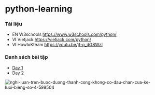 # python-learning

### Tài liệu

- EN W3schools https://www.w3schools.com/python/
- VI Vietjack https://vietjack.com/python/
- VI HowtoKteam https://youtu.be/jf-q_dG8WzI

### Danh sách bài tập

- [Day 1](day1.md)
- [Day 2](day2.md)

![nghi-luan-tren-buoc-duong-thanh-cong-khong-co-dau-chan-cua-ke-luoi-bieng-so-4-599504](https://user-images.githubusercontent.com/9191807/133191314-d55cb2dd-41bf-457c-b3c5-37f0fec301f2.jpeg)


